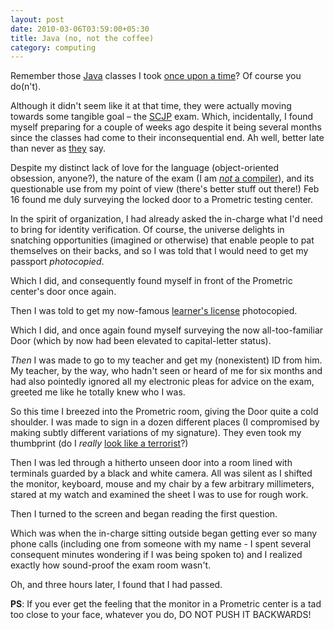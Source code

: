 ```yaml
---
layout: post
date: 2010-03-06T03:59:00+05:30
title: Java (no, not the coffee)
category: computing
---
```


Remember those [Java][] classes I took [once upon a time][1]? Of course you do(n't).

Although it didn't seem like it at that time, they were actually moving towards some tangible goal – the [SCJP][] exam. Which, incidentally, I found myself preparing for a couple of weeks ago despite it being several months since the classes had come to their inconsequential end. Ah well, better late than never as [they][] say.

Despite my distinct lack of love for the language (object-oriented obsession, anyone?), the nature of the exam (I am [*not* a compiler][2]), and its questionable use from my point of view (there's better stuff out there!) Feb 16 found me duly surveying the locked door to a Prometric testing center.

In the spirit of organization, I had already asked the in-charge what I'd need to bring for identity verification. Of course, the universe delights in snatching opportunities (imagined or otherwise) that enable people to pat themselves on their backs, and so I was told that I would need to get my passport *photocopied*.

Which I did, and consequently found myself in front of the Prometric center's door once again.

Then I was told to get my now-famous [learner's license][3] photocopied.

Which I did, and once again found myself surveying the now all-too-familiar Door (which by now had been elevated to capital-letter status).

*Then* I was made to go to my teacher and get my (nonexistent) ID from him. My teacher, by the way, who hadn't seen or heard of me for six months and had also pointedly ignored all my electronic pleas for advice on the exam, greeted me like he totally knew who I was.

So this time I breezed into the Prometric room, giving the Door quite a cold shoulder. I was made to sign in a dozen different places (I compromised by making subtly different variations of my signature). They even took my thumbprint (do I *really* [look like a terrorist][4]?)

Then I was led through a hitherto unseen door into a room lined with terminals guarded by a black and white camera. All was silent as I shifted the monitor, keyboard, mouse and my chair by a few arbitrary millimeters, stared at my watch and examined the sheet I was to use for rough work.

Then I turned to the screen and began reading the first question.

Which was when the in-charge sitting outside began getting ever so many phone calls (including one from someone with my name - I spent several consequent minutes wondering if I was being spoken to) and I realized exactly how sound-proof the exam room wasn't.

Oh, and three hours later, I found that I had passed.

**PS**: If you ever get the feeling that the monitor in a Prometric center is a tad too close to your face, whatever you do, DO NOT PUSH IT BACKWARDS!

[Java]: http://en.wikipedia.org/wiki/Java_(programming_language)
[SCJP]: http://www.sun.com/training/catalog/courses/CX-310-065.xml
[they]: http://they.urbanup.com/1224096
[1]: http://blog.sahil.me/posts/systemoutprintln/
[2]: http://stackoverflow.com/questions/14810/taking-the-scjp-exam/16042#16042
[3]: http://blog.sahil.me/posts/if-u-r-driving-in-wrong-direction-god/
[4]: http://blog.sahil.me/posts/if-u-r-driving-in-wrong-direction-god/#terrorist
